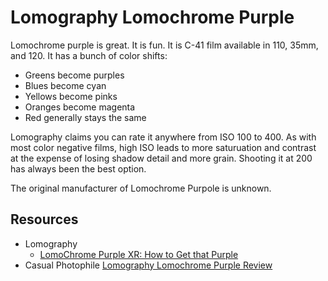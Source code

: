 # Lomography Lomochrome Purple

Lomochrome purple is great. It is fun. It is C-41 film available in 110, 35mm, and 120. It has a bunch of color shifts:

* Greens become purples
* Blues become cyan
* Yellows become pinks
* Oranges become magenta
* Red generally stays the same

Lomography claims you can rate it anywhere from ISO 100 to 400. As with most color negative films, high ISO leads to more saturuation and contrast at the expense of losing shadow detail and more grain. Shooting it at 200 has always been the best option.

The original manufacturer of Lomochrome Purpole is unknown.

## Resources

* Lomography
  * [LomoChrome Purple XR: How to Get that Purple](https://www.lomography.com/magazine/270862-lomochrome-purple-xr-how-to-get-that-purple)
* Casual Photophile [Lomography Lomochrome Purple Review](https://casualphotophile.com/2022/06/13/lomography-lomochrome-purple-review/)